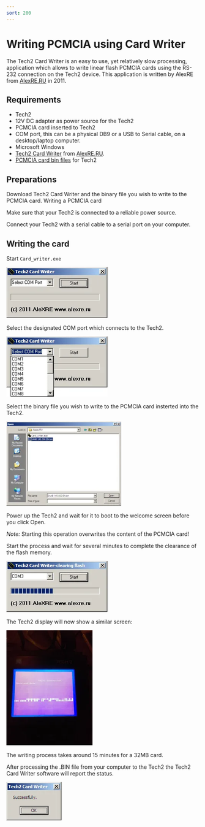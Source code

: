 ```yaml
---
sort: 200
---
```

# Writing PCMCIA using Card Writer

The Tech2 Card Writer is an easy to use, yet relatively slow processing, application which allows to write linear flash PCMCIA cards using the RS-232 connection on the Tech2 device. This application is written by AlexRE from [AlexRE.RU](http://www.alexre.ru/?item=3tech2) in 2011.

## Requirements

*   Tech2
*   12V DC adapter as power source for the Tech2
*   PCMCIA card inserted to Tech2
*   COM port, this can be a physical DB9 or a USB to Serial cable, on a desktop/laptop computer.
*   Microsoft Windows
*   [Tech2 Card Writer](/assets/tools/alexre_cardwriter.zip) from [AlexRE.RU](http://alexre.ru/galery/upload/%D0%A4%D0%B0%D0%B9%D0%BB%D1%8B/Tech2/cardwriter.zip).
*   [PCMCIA card bin files](/content/tech2_pcmcia/available_.bin-files/) for Tech2

## Preparations

Download Tech2 Card Writer and the binary file you wish to write to the PCMCIA card.
Writing a PCMCIA card

Make sure that your Tech2 is connected to a reliable power source.

Connect your Tech2 with a serial cable to a serial port on your computer.

## Writing the card

Start `Card_writer.exe`

![](write_card_writer_01.webp)

Select the designated COM port which connects to the Tech2.

![](write_card_writer_02.webp)

Select the binary file you wish to write to the PCMCIA card insterted into the Tech2.

![](write_card_writer_03.webp)

Power up the Tech2 and wait for it to boot to the welcome screen before you click Open.

_Note:_ Starting this operation overwrites the content of the PCMCIA card!

Start the process and wait for several minutes to complete the clearance of the flash memory.

![](write_card_writer_04.webp)

The Tech2 display will now show a similar screen:

![](write_card_writer_05.webp)

The writing process takes around 15 minutes for a 32MB card.

After processing the .BIN file from your computer to the Tech2 the Tech2 Card Writer software will report the status.

![](write_card_writer_06.webp)



 